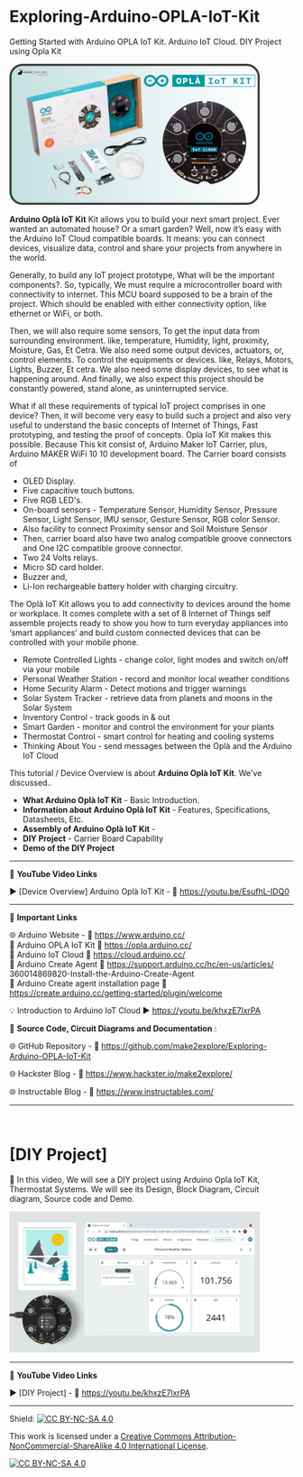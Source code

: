 # Exploring-Arduino-OPLA-IoT-Kit
Getting Started with Arduino OPLA IoT Kit. Arduino IoT Cloud. DIY Project using Opla Kit


<img src="/Images/m2e-opla-Kit-YT-thumb.jpg" height="250" >
  

**Arduino Oplà IoT Kit**  Kit allows you to build your next smart project. Ever wanted an automated house? Or a smart garden? Well, now it’s easy with the Arduino IoT Cloud compatible boards. It means: you can connect devices, visualize data, control and share your projects from anywhere in the world.

Generally, to build any IoT project prototype, What will be the important components?. So, typically, We must require a microcontroller board with connectivity to internet. This MCU board supposed to be a brain of the project. Which should be enabled with either connectivity option, like ethernet or WiFi, or both.

Then, we will also require some sensors, To get the input data from surrounding environment. like, temperature, Humidity, light, proximity, Moisture, Gas, Et Cetra.  We also need some output devices, actuators, or, control elements. To control the equipments or devices. like, Relays, Motors, Lights, Buzzer, Et cetra. We also need some display devices, to see what is happening around. And finally, we also expect this project should be constantly powered, stand alone, as uninterrupted service.

What if all these requirements of typical IoT project comprises in one device? Then, it will become very easy to build such a project and also very useful to understand the basic concepts of Internet of Things, Fast prototyping, and testing the proof of concepts. Opla IoT Kit makes this possible. Because This kit consist of, Arduino Maker IoT Carrier, plus, Arduino MAKER WiFi 10 10 development board. The Carrier board consists of 
- OLED Display. 
- Five capacitive touch buttons. 
- Five RGB LED's. 
- On-board sensors - Temperature Sensor, Humidity Sensor, Pressure Sensor, Light Sensor, IMU sensor, Gesture Sensor, RGB color Sensor. 
- Also facility to connect Proximity sensor and Soil Moisture Sensor
- Then, carrier board also have two analog compatible groove connectors and One I2C compatible groove connector. 
- Two 24 Volts relays. 
- Micro SD card holder. 
- Buzzer and, 
- Li-Ion rechargeable battery holder with charging circuitry. 
  
The Oplà IoT Kit allows you to add connectivity to devices around the home or workplace. It comes complete with a set of 8 Internet of Things self assemble projects ready to show you how to turn everyday appliances into ‘smart appliances’ and build custom connected devices that can be controlled with your mobile phone.

- Remote Controlled Lights - change color, light modes and switch on/off via your mobile
- Personal Weather Station - record and monitor local weather conditions
- Home Security Alarm - Detect motions and trigger warnings
- Solar System Tracker - retrieve data from planets and moons in the Solar System
- Inventory Control - track goods in & out
- Smart Garden - monitor and control the environment for your plants
- Thermostat Control - smart control for heating and cooling systems
- Thinking About You - send messages between the Oplà and the Arduino IoT Cloud  


This tutorial / Device Overview is about **Arduino Oplà IoT Kit**. We've discussed..  
- **What Arduino Oplà IoT Kit** - Basic Introduction. 
- **Information about Arduino Oplà IoT Kit** - Features, Specifications, Datasheets, Etc.  
- **Assembly of Arduino Oplà IoT Kit** - 
- **DIY Project** - Carrier Board Capability
- **Demo of the DIY Project**  


------------------------------------------------------------------------------------------------------

📕 **YouTube Video Links**  

▶️ [Device Overview] Arduino Oplà IoT Kit   - 🔗 https://youtu.be/EsufhL-IDQ0  

-------------------------------------------------------------------------------------------------------
📒 **Important Links**  
 
🌐 Arduino Website - 🔗 https://www.arduino.cc/  
📙 Arduino OPLA IoT Kit 🔗 https://opla.arduino.cc/  
📘 Arduino IoT Cloud 🔗 https://cloud.arduino.cc/  
📗 Arduino Create Agent  🔗 https://support.arduino.cc/hc/en-us/articles/  360014869820-Install-the-Arduino-Create-Agent  
📒 Arduino Create agent installation page 🔗 https://create.arduino.cc/getting-started/plugin/welcome  

💡 Introduction to Arduino IoT Cloud ▶️ https://youtu.be/khxzE7lxrPA  


📜 **Source Code, Circuit Diagrams and Documentation** : 

🌐 GitHub Repository - 🔗 https://github.com/make2explore/Exploring-Arduino-OPLA-IoT-Kit  
  
🌐 Hackster Blog - 🔗 https://www.hackster.io/make2explore/  
  
🌐 Instructable Blog - 🔗 https://www.instructables.com/  

------------------------------------------------------------------------------------------  

<br />

# [DIY Project]

🚩  In this video, We will see a DIY project using Arduino Opla IoT Kit, Thermostat Systems. We will see its Design, Block Diagram, Circuit diagram, Source code and Demo.    
 
 <img src="/Images/m2e-personal-weather-station.jpg" height="250" >

 ------------------------------------------------------------------------------------------------------

📕 **YouTube Video Links**  

▶️ [DIY Project]  - 🔗 https://youtu.be/khxzE7lxrPA  

------------------------------------------------------------------------------------------  

Shield: [![CC BY-NC-SA 4.0][cc-by-nc-sa-shield]][cc-by-nc-sa]

This work is licensed under a
[Creative Commons Attribution-NonCommercial-ShareAlike 4.0 International License][cc-by-nc-sa].

[![CC BY-NC-SA 4.0][cc-by-nc-sa-image]][cc-by-nc-sa]

[cc-by-nc-sa]: http://creativecommons.org/licenses/by-nc-sa/4.0/
[cc-by-nc-sa-image]: https://licensebuttons.net/l/by-nc-sa/4.0/88x31.png
[cc-by-nc-sa-shield]: https://img.shields.io/badge/License-CC%20BY--NC--SA%204.0-lightgrey.svg